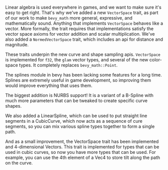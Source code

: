 Linear algebra is used everywhere in games, and we want to make sure it's easy to get right. That's why we've added a new `VectorSpace` trait, as part of our work to make `bevy_math` more general, expressive, and mathematically sound. Anything that implements `VectorSpace` behaves like a vector. More formally, the trait requires that implementations satisfy the vector space axioms for vector addition and scalar multiplication. We've also added a `NormedVectorSpace` trait, which includes an api for distance and magnitude. 

These traits underpin the new curve and shape sampling apis. `VectorSpace` is implemented for `f32`, the `glam` vector types, and several of the new color-space types. It completely replaces `bevy_math::Point`.

The splines module in bevy has been lacking some features for a long time. Splines are extremely useful in game development, so improving them would improve everything that uses them.

The biggest addition is NURBS support! It is a variant of a B-Spline with much more parameters that can be tweaked to create specific curve shapes.

We also added a LinearSpline, which can be used to put straight line segments in a CubicCurve, which now acts as a sequence of cure segments, so you can mix various spline types together to form a single path.

And as a small improvement, the VectorSpace trait has been implemented and 4-dimensional Vectors. This trait is implemented for types that can be used in cubic curves, so now you have more types that can be used. For example, you can use the 4th element of a Vec4 to store tilt along the path on the curve.
